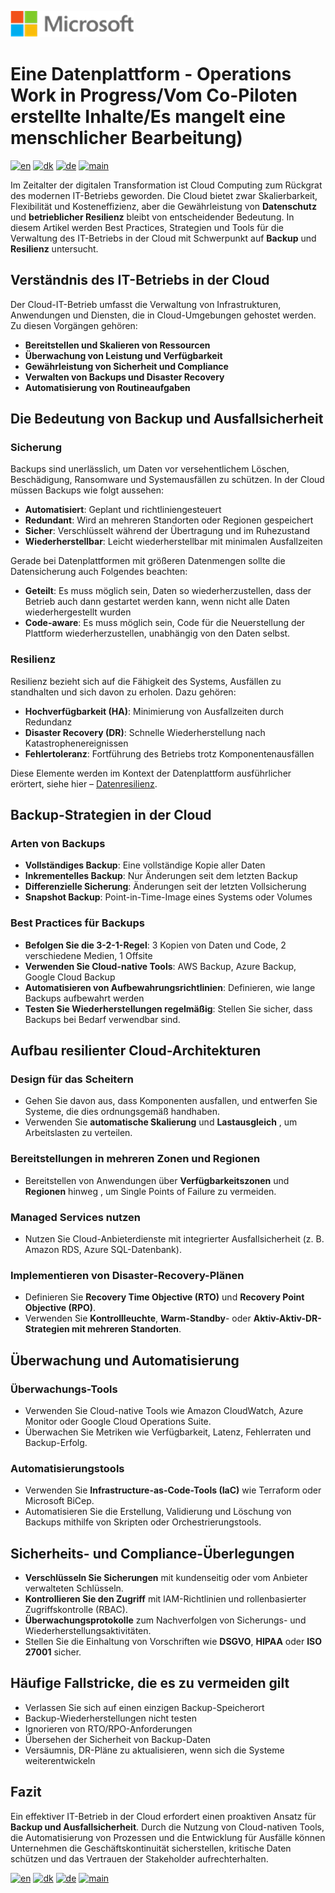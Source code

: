 ![microsoft](../images/microsoft.png)

# Eine Datenplattform - Operations Work in Progress/Vom Co-Piloten erstellte Inhalte/Es mangelt eine menschlicher Bearbeitung)

[![en](https://img.shields.io/badge/lang-en-blue.svg)](Operations.md)
[![dk](https://img.shields.io/badge/lang-da-red.svg)](Operations-da.md)
[![de](https://img.shields.io/badge/lang-de-yellow.svg)](Operations-de.md)
[![main](https://img.shields.io/badge/main-document-green.svg)](../README.md)

Im Zeitalter der digitalen Transformation ist Cloud Computing zum Rückgrat des modernen IT-Betriebs geworden. Die Cloud bietet zwar Skalierbarkeit, Flexibilität und Kosteneffizienz, aber die Gewährleistung von **Datenschutz** und **betrieblicher Resilienz** bleibt von entscheidender Bedeutung. In diesem Artikel werden Best Practices, Strategien und Tools für die Verwaltung des IT-Betriebs in der Cloud mit Schwerpunkt auf **Backup** und **Resilienz** untersucht.

## Verständnis des IT-Betriebs in der Cloud

Der Cloud-IT-Betrieb umfasst die Verwaltung von Infrastrukturen, Anwendungen und Diensten, die in Cloud-Umgebungen gehostet werden. Zu diesen Vorgängen gehören:

- **Bereitstellen und Skalieren von Ressourcen**
- **Überwachung von Leistung und Verfügbarkeit**
- **Gewährleistung von Sicherheit und Compliance**
- **Verwalten von Backups und Disaster Recovery**
- **Automatisierung von Routineaufgaben**

## Die Bedeutung von Backup und Ausfallsicherheit

### Sicherung
Backups sind unerlässlich, um Daten vor versehentlichem Löschen, Beschädigung, Ransomware und Systemausfällen zu schützen. In der Cloud müssen Backups wie folgt aussehen:

- **Automatisiert**: Geplant und richtliniengesteuert
- **Redundant**: Wird an mehreren Standorten oder Regionen gespeichert
- **Sicher**: Verschlüsselt während der Übertragung und im Ruhezustand
- **Wiederherstellbar**: Leicht wiederherstellbar mit minimalen Ausfallzeiten

Gerade bei Datenplattformen mit größeren Datenmengen sollte die Datensicherung auch Folgendes beachten:

- **Geteilt**: Es muss möglich sein, Daten so wiederherzustellen, dass der Betrieb auch dann gestartet werden kann, wenn nicht alle Daten wiederhergestellt wurden
- **Code-aware**: Es muss möglich sein, Code für die Neuerstellung der Plattform wiederherzustellen, unabhängig von den Daten selbst.

### Resilienz
Resilienz bezieht sich auf die Fähigkeit des Systems,  Ausfällen zu standhalten und sich davon zu erholen. Dazu gehören:

- **Hochverfügbarkeit (HA)**: Minimierung von Ausfallzeiten durch Redundanz
- **Disaster Recovery (DR)**: Schnelle Wiederherstellung nach Katastrophenereignissen
- **Fehlertoleranz**: Fortführung des Betriebs trotz Komponentenausfällen

Diese Elemente werden im Kontext der Datenplattform ausführlicher erörtert, siehe hier – [Datenresilienz](../Operations/Ops-Data-Resilience-de.md).

## Backup-Strategien in der Cloud

### Arten von Backups
- **Vollständiges Backup**: Eine vollständige Kopie aller Daten
- **Inkrementelles Backup**: Nur Änderungen seit dem letzten Backup
- **Differenzielle Sicherung**: Änderungen seit der letzten Vollsicherung
- **Snapshot Backup**: Point-in-Time-Image eines Systems oder Volumes

### Best Practices für Backups
- **Befolgen Sie die 3-2-1-Regel**: 3 Kopien von Daten und Code, 2 verschiedene Medien, 1 Offsite
- **Verwenden Sie Cloud-native Tools**: AWS Backup, Azure Backup, Google Cloud Backup
- **Automatisieren von Aufbewahrungsrichtlinien**: Definieren, wie lange Backups aufbewahrt werden
- **Testen Sie Wiederherstellungen regelmäßig**: Stellen Sie sicher, dass Backups bei Bedarf verwendbar sind.

## Aufbau resilienter Cloud-Architekturen

### Design für das Scheitern
- Gehen Sie davon aus, dass Komponenten ausfallen, und entwerfen Sie Systeme, die dies ordnungsgemäß handhaben.
- Verwenden Sie **automatische Skalierung** und **Lastausgleich** , um Arbeitslasten zu verteilen.

### Bereitstellungen in mehreren Zonen und Regionen
- Bereitstellen von Anwendungen über **Verfügbarkeitszonen** und **Regionen** hinweg  , um Single Points of Failure zu vermeiden.

### Managed Services nutzen
- Nutzen Sie Cloud-Anbieterdienste mit integrierter Ausfallsicherheit (z. B. Amazon RDS, Azure SQL-Datenbank).

### Implementieren von Disaster-Recovery-Plänen
- Definieren Sie **Recovery Time Objective (RTO)** und **Recovery Point Objective (RPO)**.
- Verwenden Sie  **Kontrollleuchte**, **Warm-Standby**- oder **Aktiv-Aktiv-DR-Strategien mit mehreren Standorten**.

## Überwachung und Automatisierung

### Überwachungs-Tools
- Verwenden Sie Cloud-native Tools wie Amazon CloudWatch, Azure Monitor oder Google Cloud Operations Suite.
- Überwachen Sie Metriken wie Verfügbarkeit, Latenz, Fehlerraten und Backup-Erfolg.

### Automatisierungstools
- Verwenden Sie  **Infrastructure-as-Code-Tools (IaC)** wie Terraform oder Microsoft BiCep.
- Automatisieren Sie die Erstellung, Validierung und Löschung von Backups mithilfe von Skripten oder Orchestrierungstools.

## Sicherheits- und Compliance-Überlegungen

- **Verschlüsseln Sie Sicherungen** mit kundenseitig oder vom Anbieter verwalteten Schlüsseln.
- **Kontrollieren Sie den Zugriff** mit IAM-Richtlinien und rollenbasierter Zugriffskontrolle (RBAC).
- **Überwachungsprotokolle** zum Nachverfolgen von Sicherungs- und Wiederherstellungsaktivitäten.
- Stellen Sie die Einhaltung von Vorschriften wie **DSGVO**, **HIPAA** oder **ISO 27001** sicher.

## Häufige Fallstricke, die es zu vermeiden gilt

- Verlassen Sie sich auf einen einzigen Backup-Speicherort
- Backup-Wiederherstellungen nicht testen
- Ignorieren von RTO/RPO-Anforderungen
- Übersehen der Sicherheit von Backup-Daten
- Versäumnis, DR-Pläne zu aktualisieren, wenn sich die Systeme weiterentwickeln

## Fazit

Ein effektiver IT-Betrieb in der Cloud erfordert einen proaktiven Ansatz für **Backup und Ausfallsicherheit**. Durch die Nutzung von Cloud-nativen Tools, die Automatisierung von
Prozessen und die Entwicklung für Ausfälle können Unternehmen die Geschäftskontinuität sicherstellen, kritische Daten schützen und das Vertrauen der Stakeholder aufrechterhalten.


[![en](https://img.shields.io/badge/lang-en-blue.svg)](Operations.md)
[![dk](https://img.shields.io/badge/lang-da-red.svg)](Operations-da.md)
[![de](https://img.shields.io/badge/lang-de-yellow.svg)](Operations-de.md)
[![main](https://img.shields.io/badge/main-document-green.svg)](../README.md)
